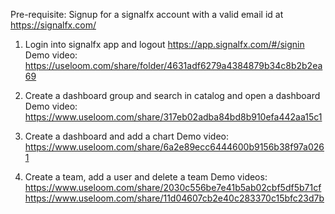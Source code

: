 Pre-requisite:
Signup for a signalfx account with a valid email id at https://signalfx.com/


1. Login into signalfx app and logout
https://app.signalfx.com/#/signin
Demo video: https://useloom.com/share/folder/4631adf6279a4384879b34c8b2b2ea69

2. Create a dashboard group and search in catalog and open a dashboard
Demo video: https://www.useloom.com/share/317eb02adba84bd8b910efa442aa15c1

3. Create a dashboard and add a chart
Demo video: https://www.useloom.com/share/6a2e89ecc6444600b9156b38f97a0261

4. Create a team, add a user and delete a team
Demo videos:
https://www.useloom.com/share/2030c556be7e41b5ab02cbf5df5b71cf
https://www.useloom.com/share/11d04607cb2e40c283370c15bfc23d7b
